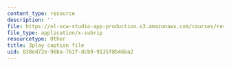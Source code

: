 ```yaml
---
content_type: resource
description: ''
file: https://ol-ocw-studio-app-production.s3.amazonaws.com/courses/res-3-002-collaborative-design-and-creative-expression-with-arduino-microcontrollers-january-iap-2017/830ed72e96ba761fdcb99135f8b46ba2_2039257.srt
file_type: application/x-subrip
resourcetype: Other
title: 3play caption file
uid: 830ed72e-96ba-761f-dcb9-9135f8b46ba2
---
```

